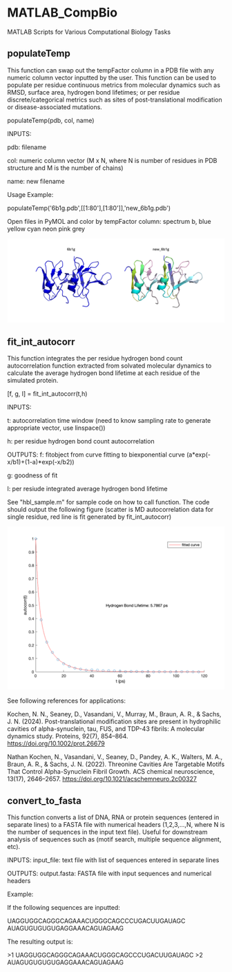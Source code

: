 # MATLAB_CompBio
MATLAB Scripts for Various Computational Biology Tasks
## populateTemp
This function can swap out the tempFactor column in a PDB file with any numeric column vector inputted by the user. This function can be used to populate per residue continuous metrics from molecular dynamics such as RMSD, surface area, hydrogen bond lifetimes; or per residue discrete/categorical metrics such as sites of post-translational modification or disease-associated mutations.

populateTemp(pdb, col, name) 

INPUTS:

pdb: filename

col: numeric column vector (M x N, where N is number of residues in PDB structure and M is the number of chains)

name: new filename

Usage Example:

populateTemp('6b1g.pdb',[[1:80'],[1:80']],'new_6b1g.pdb')

Open files in PyMOL and color by tempFactor column: spectrum b, blue yellow cyan neon pink grey

![Alt text](images/populateTemp.png)

## fit_int_autocorr
This function integrates the per residue hydrogen bond count autocorrelation function extracted from solvated molecular dynamics to calculate the average hydrogen bond lifetime at each residue of the simulated protein.

[f, g, l] = fit_int_autocorr(t,h)

INPUTS:

t: autocorrelation time window (need to know sampling rate to generate appropriate vector, use linspace()) 

h: per residue hydrogen bond count autocorrelation

OUTPUTS:
f: fitobject from curve fitting to biexponential curve (a*exp(-x/b1)+(1-a)*exp(-x/b2))

g: goodness of fit 

l: per resiude integrated average hydrogen bond lifetime

See "hbl_sample.m" for sample code on how to call function. The code should output the following figure (scatter is MD autocorrelation data for single residue, red line is fit generated by fit_int_autocorr)

<img src="images/hbl_result.png" alt="Alt text" width="800"/>

See following references for applications:

Kochen, N. N., Seaney, D., Vasandani, V., Murray, M., Braun, A. R., & Sachs, J. N. (2024). Post-translational modification sites are present in hydrophilic cavities of alpha-synuclein, tau, FUS, and TDP-43 fibrils: A molecular dynamics study. Proteins, 92(7), 854–864. https://doi.org/10.1002/prot.26679

Nathan Kochen, N., Vasandani, V., Seaney, D., Pandey, A. K., Walters, M. A., Braun, A. R., & Sachs, J. N. (2022). Threonine Cavities Are Targetable Motifs That Control Alpha-Synuclein Fibril Growth. ACS chemical neuroscience, 13(17), 2646–2657. https://doi.org/10.1021/acschemneuro.2c00327

## convert_to_fasta
This function converts a list of DNA, RNA or protein sequences (entered in separate lines) to a FASTA file with numerical headers (1,2,3,...,N, where N is the number of sequences in the input text file). Useful for downstream analysis of sequences such as (motif search, multiple sequence alignment, etc). 

INPUTS:
input_file: text file with list of sequences entered in separate lines

OUTPUTS:
output.fasta: FASTA file with input sequences and numerical headers

Example: 

If the following sequences are inputted: 

UAGGUGGCAGGGCAGAAACUGGGCAGCCCUGACUUGAUAGC
AUAGUGUGUGUGAGGAAACAGUAGAAG

The resulting output is: 

\>1
UAGGUGGCAGGGCAGAAACUGGGCAGCCCUGACUUGAUAGC
\>2
AUAGUGUGUGUGAGGAAACAGUAGAAG






